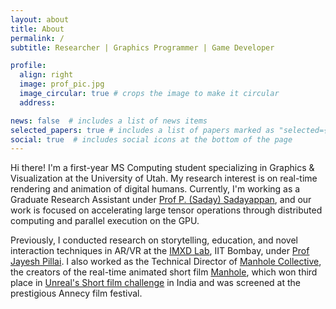 ```yaml
---
layout: about
title: About
permalink: /
subtitle: Researcher | Graphics Programmer | Game Developer

profile:
  align: right
  image: prof_pic.jpg
  image_circular: true # crops the image to make it circular
  address: 

news: false  # includes a list of news items
selected_papers: true # includes a list of papers marked as "selected={true}"
social: true  # includes social icons at the bottom of the page
---
```


Hi there! I'm a first-year MS Computing student specializing in Graphics & Visualization at the University of Utah. My research interest is on real-time rendering and animation of digital humans. Currently, I'm working as a Graduate Research Assistant under [Prof P. (Saday) Sadayappan](https://www.cs.utah.edu/~saday/), and our work is focused on accelerating large tensor operations through distributed computing and parallel execution on the GPU.

Previously, I conducted research on storytelling, education, and novel interaction techniques in AR/VR at the [IMXD Lab](https://imxd.in), IIT Bombay, under [Prof Jayesh Pillai](http://www.idc.iitb.ac.in/people/faculty/pillai-jayesh). I also worked as the Technical Director of [Manhole Collective](https://manholecollective.com/), the creators of the real-time animated short film [Manhole](https://www.youtube.com/watch?v=NYyHxQjr3Z8), which won third place in [Unreal's Short film challenge](https://www.unrealengine.com/en-US/blog/watch-the-top-projects-from-the-shorts-india-program) in India and was screened at the prestigious Annecy film festival. 


